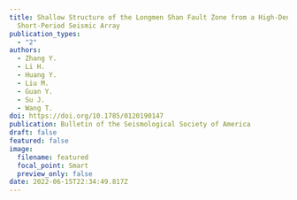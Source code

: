 ```yaml
---
title: Shallow Structure of the Longmen Shan Fault Zone from a High‐Density,
  Short‐Period Seismic Array
publication_types:
  - "2"
authors:
  - Zhang Y.
  - Li H.
  - Huang Y.
  - Liu M.
  - Guan Y.
  - Su J.
  - Wang T.
doi: https://doi.org/10.1785/0120190147
publication: Bulletin of the Seismological Society of America
draft: false
featured: false
image:
  filename: featured
  focal_point: Smart
  preview_only: false
date: 2022-06-15T22:34:49.817Z
---
```

